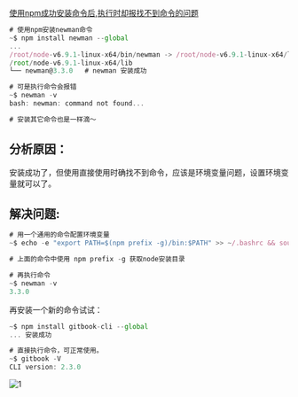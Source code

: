 [使用npm成功安装命令后,执行时却报找不到命令的问题](https://blog.csdn.net/wirelessqa/article/details/53393248)



```js
# 使用npm安装newman命令
~$ npm install newman --global
...
/root/node-v6.9.1-linux-x64/bin/newman -> /root/node-v6.9.1-linux-x64/lib/node_modules/newman/bin/newman.js
/root/node-v6.9.1-linux-x64/lib
└── newman@3.3.0   # newman 安装成功

# 可是执行命令会报错
~$ newman -v
bash: newman: command not found...

# 安装其它命令也是一样滴～

```



## **分析原因：**

安装成功了，但使用直接使用时确找不到命令，应该是环境变量问题，设置环境变量就可以了。

## **解决问题:**

```js
# 用一个通用的命令配置环境变量
~$ echo -e "export PATH=$(npm prefix -g)/bin:$PATH" >> ~/.bashrc && source ~/.bashrc

# 上面的命令中使用 npm prefix -g 获取node安装目录

# 再执行命令
~$ newman -v
3.3.0

```

再安装一个新的命令试试：

```js
~$ npm install gitbook-cli --global
... 安装成功

# 直接执行命令，可正常使用。
~$ gitbook -V
CLI version: 2.3.0
```



![1](https://github.com/loveagri/note/blob/master/images/1.png)

